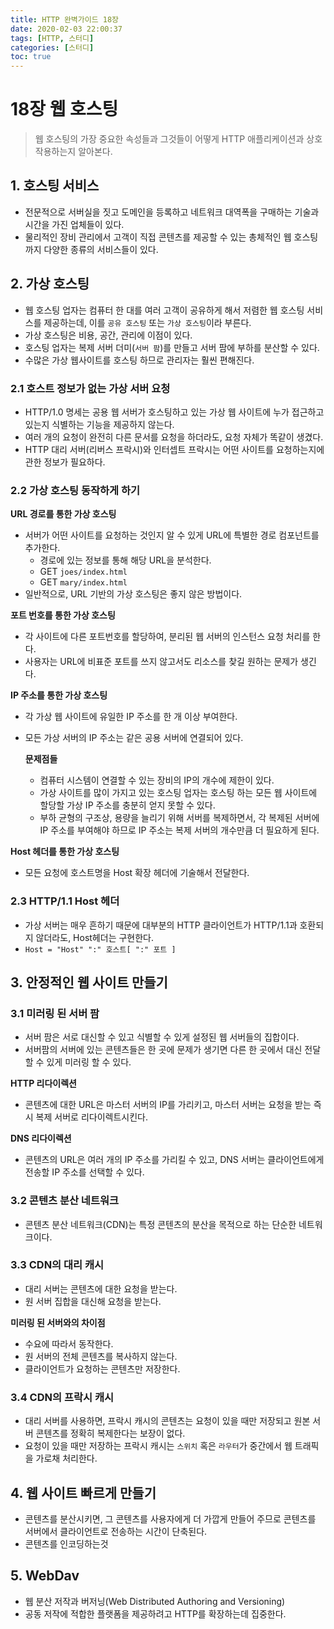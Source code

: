 ```yaml
---
title: HTTP 완벽가이드 18장
date: 2020-02-03 22:00:37
tags: [HTTP, 스터디]
categories: [스터디]
toc: true
---
```

# 18장 웹 호스팅

> 웹 호스팅의 가장 중요한 속성들과 그것들이 어떻게 HTTP 애플리케이션과 상호작용하는지 알아본다.

## 1. 호스팅 서비스

- 전문적으로 서버실을 짓고 도메인을 등록하고 네트워크 대역폭을 구매하는 기술과 시간을 가진 업체들이 있다.
- 물리적인 장비 관리에서 고객이 직접 콘텐츠를 제공할 수 있는 총체적인 웹 호스팅까지 다양한 종류의 서비스들이 있다.

## 2. 가상 호스팅

- 웹 호스팅 업자는 컴퓨터 한 대를 여러 고객이 공유하게 해서 저렴한 웹 호스팅 서비스를  제공하는데, 이를 `공유 호스팅` 또는 `가상 호스팅`이라 부른다.
- 가상 호스팅은 비용, 공간, 관리에 이점이 있다.
- 호스팅 업자는 복제 서버 더미(`서버 팜`)를 만들고 서버 팜에 부하를 분산할 수 있다.
- 수많은 가상 웹사이트를 호스팅 하므로 관리자는 훨씬 편해진다.

### 2.1 호스트 정보가 없는 가상 서버 요청

- HTTP/1.0 명세는 공용 웹 서버가 호스팅하고 있는 가상 웹 사이트에 누가 접근하고 있는지 식별하는 기능을 제공하지 않는다.
- 여러 개의 요청이 완전히 다른 문서를 요청을 하더라도, 요청 자체가 똑같이 생겼다.
- HTTP 대리 서버(리버스 프락시)와 인터셉트 프락시는 어떤 사이트를 요청하는지에 관한 정보가 필요하다.

### 2.2 가상 호스팅 동작하게 하기

**URL 경로를 통한 가상 호스팅**

- 서버가 어떤 사이트를 요청하는 것인지 알 수 있게 URL에 특별한 경로 컴포넌트를 추가한다.
    - 경로에 있는 정보를 통해 해당 URL을 분석한다.
    - GET `joes/index.html`
    - GET `mary/index.html`
- 일반적으로, URL 기반의 가상 호스팅은 좋지 않은 방법이다.

**포트 번호를 통한 가상 호스팅**

- 각 사이트에 다른 포트번호를 할당하여, 분리된 웹 서버의 인스턴스 요청 처리를 한다.
- 사용자는 URL에 비표준 포트를 쓰지 않고서도 리소스를 찾길 원하는 문제가 생긴다.

**IP 주소를 통한 가상 호스팅**

- 각 가상 웹 사이트에 유일한 IP 주소를 한 개 이상 부여한다.
- 모든 가상 서버의 IP 주소는 같은 공용 서버에 연결되어 있다.

    **문제점들**

    - 컴퓨터 시스템이 연결할 수 있는 장비의 IP의 개수에 제한이 있다.
    - 가상 사이트를 많이 가지고 있는 호스팅 업자는 호스팅 하는 모든 웹 사이트에 할당할 가상 IP 주소를 충분히 얻지 못할 수 있다.
    - 부하 균형의 구조상, 용량을 늘리기 위해 서버를 복제하면서, 각 복제된 서버에 IP 주소를 부여해야 하므로 IP 주소는 복제 서버의 개수만큼 더 필요하게 된다.

**Host 헤더를 통한 가상 호스팅**

- 모든 요청에 호스트명을 Host 확장 헤더에 기술해서 전달한다.

### 2.3 HTTP/1.1 Host 헤더

- 가상 서버는 매우 흔하기 때문에 대부분의 HTTP 클라이언트가 HTTP/1.1과 호환되지 않더라도, Host헤더는 구현한다.
- `Host = "Host" ":" 호스트[ ":" 포트 ]`

## 3. 안정적인 웹 사이트 만들기

### 3.1 미러링 된 서버 팜

- 서버 팜은 서로 대신할 수 있고 식별할 수 있게 설정된 웹 서버들의 집합이다.
- 서버팜의 서버에 있는 콘텐츠들은 한 곳에 문제가 생기면 다른 한 곳에서 대신 전달할 수 있게 미러링 할 수 있다.

**HTTP 리다이렉션**

- 콘텐츠에 대한 URL은 마스터 서버의 IP를 가리키고, 마스터 서버는 요청을 받는 즉시 복제 서버로 리다이렉트시킨다.

**DNS 리다이렉션**

- 콘텐츠의 URL은 여러 개의 IP 주소를 가리킬 수 있고, DNS 서버는 클라이언트에게 전송할 IP 주소를 선택할 수 있다.

### 3.2 콘텐츠 분산 네트워크

- 콘텐츠 분산 네트워크(CDN)는 특정 콘텐츠의 분산을 목적으로 하는 단순한 네트워크이다.

### 3.3 CDN의 대리 캐시

- 대리 서버는 콘텐츠에 대한 요청을 받는다.
- 원 서버 집합을 대신해 요청을 받는다.

**미러링 된 서버와의 차이점**

- 수요에 따라서 동작한다.
- 원 서버의 전체 콘텐츠를 복사하지 않는다.
- 클라이언트가 요청하는 콘텐츠만 저장한다.

### 3.4 CDN의 프락시 캐시

- 대리 서버를 사용하면, 프락시 캐시의 콘텐츠는 요청이 있을 때만 저장되고 원본 서버 콘텐츠를 정확히 복제한다는 보장이 없다.
- 요청이 있을 때만 저장하는 프락시 캐시는 `스위치` 혹은 `라우터`가 중간에서 웹 트래픽을 가로채 처리한다.

## 4. 웹 사이트 빠르게 만들기

- 콘텐츠를 분산시키면, 그 콘텐츠를 사용자에게 더 가깝게 만들어 주므로 콘텐츠를 서버에서 클라이언트로 전송하는 시간이 단축된다.
- 콘텐츠를 인코딩하는것

## 5. WebDav

- 웹 분산 저작과 버저닝(Web Distributed Authoring and Versioning)
- 공동 저작에 적합한 플랫폼을 제공하려고 HTTP를 확장하는데 집중한다.